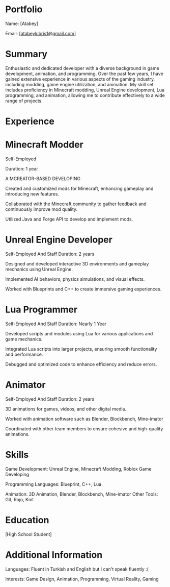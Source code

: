 # Portfolio
Name: [Atabey]

Email: [atabeykibris1@gmail.com]

# Summary
Enthusiastic and dedicated developer with a diverse background in game development, animation, and programming. Over the past few years, I have gained extensive experience in various aspects of the gaming industry, including modding, game engine utilization, and animation. My skill set includes proficiency in Minecraft modding, Unreal Engine development, Lua programming, and animation, allowing me to contribute effectively to a wide range of projects.

# Experience
# Minecraft Modder
Self-Employed

Duration: 1 year

A MCREATOR-BASED DEVELOPING

Created and customized mods for Minecraft, enhancing gameplay and introducing new features.

Collaborated with the Minecraft community to gather feedback and continuously improve mod quality.

Utilized Java and Forge API to develop and implement mods. 

# Unreal Engine Developer
Self-Employed And Staff
Duration: 2 years

Designed and developed interactive 3D environments and gameplay mechanics using Unreal Engine.

Implemented AI behaviors, physics simulations, and visual effects.

Worked with Blueprints and C++ to create immersive gaming experiences.

# Lua Programmer
Self-Employed And Staff
Duration: Nearly 1 Year

Developed scripts and modules using Lua for various applications and game mechanics.

Integrated Lua scripts into larger projects, ensuring smooth functionality and performance.

Debugged and optimized code to enhance efficiency and reduce errors.

# Animator
Self-Employed And Staff
Duration: 2 years

3D animations for games, videos, and other digital media.

Worked with animation software such as Blender, Blockbench, Mine-imator

Coordinated with other team members to ensure cohesive and high-quality animations.

# Skills
Game Development: Unreal Engine, Minecraft Modding, Roblox Game Developing

Programming Languages: Blueprint, C++, Lua

Animation: 3D Animation, Blender, Blockbench, Mine-imator
Other Tools: Git, Rojo, Knit

# Education
[High School Student]

# Additional Information

Languages: Fluent in Turkish and English but I can't speak fluently :( 

Interests: Game Design, Animation, Programming, Virtual Reality, Gaming
